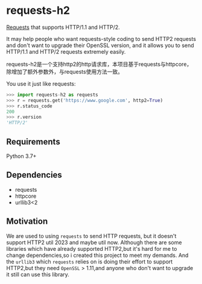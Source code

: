# requests-h2
[Requests](https://github.com/psf/requests) that supports HTTP/1.1 and HTTP/2.

It may help people who want requests-style coding to send HTTP2 requests and don't want to upgrade their OpenSSL version, and
it allows you to send HTTP/1.1 and HTTP/2 requests extremely easily.


requests-h2是一个支持http2的http请求库，本项目基于requests与httpcore，除增加了额外参数外，与requests使用方法一致。

You use it just like requests:
```python
>>> import requests-h2 as requests
>>> r = requests.get('https://www.google.com', http2=True)
>>> r.status_code
200
>>> r.version
'HTTP/2'
```

## Requirements
Python 3.7+


## Dependencies
- requests
- httpcore
- urllib3<2


## Motivation
We are used to using `requests` to send HTTP requests, but it doesn't support HTTP2 util 2023 and maybe util now.
Although there are some libraries which have already supported HTTP2,but it's hard for me to change dependencies,so i created 
this project
to meet my demands.
And the `urllib3` which `requests` relies on is doing their effort to support HTTP2,but they need `OpenSSL` > 1.11,and anyone
who don't want to upgrade it still can use this library.
